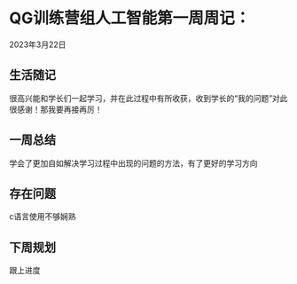 # QG训练营组人工智能第一周周记：
2023年3月22日

## 生活随记

很高兴能和学长们一起学习，并在此过程中有所收获，收到学长的“我的问题”对此很感谢！那我要再接再厉！



## 一周总结

学会了更加自如解决学习过程中出现的问题的方法，有了更好的学习方向

## 存在问题

c语言使用不够娴熟

## 下周规划

跟上进度
